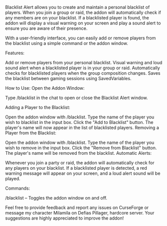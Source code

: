Blacklist Alert allows you to create and maintain a personal blacklist of players. When you join a group or raid, the addon will automatically check if any members are on your blacklist. If a blacklisted player is found, the addon will display a visual warning on your screen and play a sound alert to ensure you are aware of their presence.

With a user-friendly interface, you can easily add or remove players from the blacklist using a simple command or the addon window.

 

Features:

Add or remove players from your personal blacklist.
Visual warning and loud sound alert when a blacklisted player is in your group or raid.
Automatically checks for blacklisted players when the group composition changes.
Saves the blacklist between gaming sessions using SavedVariables.
 

How to Use:
Open the Addon Window:
 

Type /blacklist in the chat to open or close the Blacklist Alert window.
 

Adding a Player to the Blacklist:

Open the addon window with /blacklist.
Type the name of the player you wish to blacklist in the input box.
Click the "Add to Blacklist" button.
The player's name will now appear in the list of blacklisted players.
Removing a Player from the Blacklist:

Open the addon window with /blacklist.
Type the name of the player you wish to remove in the input box.
Click the "Remove from Blacklist" button.
The player's name will be removed from the blacklist.
Automatic Alerts:

Whenever you join a party or raid, the addon will automatically check for any players on your blacklist.
If a blacklisted player is detected, a red warning message will appear on your screen, and a loud alert sound will be played.
 

Commands:

/blacklist – Toggles the addon window on and off.
 

Feel free to provide feedback and report any issues on CurseForge or message my character Milamila on Defias Pillager, hardcore server. Your suggestions are highly appreciated to improve the addon!

